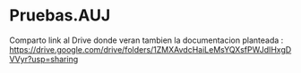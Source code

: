 # Pruebas.AUJ


Comparto link al Drive donde veran tambien la documentacion planteada :
https://drive.google.com/drive/folders/1ZMXAvdcHaiLeMsYQXsfPWJdIHxgDVVyr?usp=sharing
